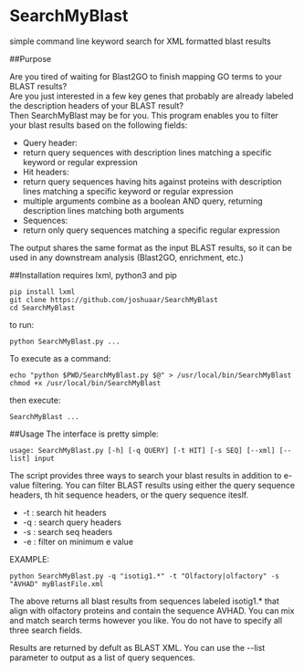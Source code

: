 SearchMyBlast
=============

simple command line keyword search for XML formatted blast results


##Purpose

   Are you tired of waiting for Blast2GO to finish mapping GO terms to your BLAST results?  
   Are you just interested in a few key genes that probably are already labeled the description headers of your BLAST result?  
   Then SearchMyBlast may be for you. This program enables you to filter your blast results based on the following fields:  

* Query header: 
 * return query sequences with description lines matching a specific keyword or regular expression
* Hit headers:
 * return query sequences having hits against proteins with description lines matching a specific keyword or regular expression
 * multiple arguments combine as a boolean AND query, returning description lines matching both arguments
* Sequences:
 * return only query sequences matching a specific regular expression

The output shares the same format as the input BLAST results, so it can be used in any downstream analysis (Blast2GO, enrichment, etc.)

##Installation
requires lxml, python3 and pip

    pip install lxml
    git clone https://github.com/joshuaar/SearchMyBlast
    cd SearchMyBlast

to run:

    python SearchMyBlast.py ...

To execute as a command:

    echo "python $PWD/SearchMyBlast.py $@" > /usr/local/bin/SearchMyBlast
    chmod +x /usr/local/bin/SearchMyBlast
    
then execute:

    SearchMyBlast ...
    
    
##Usage
The interface is pretty simple:

    usage: SearchMyBlast.py [-h] [-q QUERY] [-t HIT] [-s SEQ] [--xml] [--list] input

The script provides three ways to search your blast results in addition to e-value filtering. You can filter BLAST results using either the query sequence headers, th hit sequence headers, or the query sequence iteslf.
    
* -t : search hit headers
* -q : search query headers
* -s : search seq headers
* -e : filter on minimum e value

EXAMPLE:

    python SearchMyBlast.py -q "isotig1.*" -t "Olfactory|olfactory" -s "AVHAD" myBlastFile.xml

The above returns all blast results from sequences labeled isotig1.* that align with olfactory proteins and contain the sequence AVHAD.
You can mix and match search terms however you like. You do not have to specify all three search fields.

Results are returned by defult as BLAST XML. You can use the --list parameter to output as a list of query sequences.

